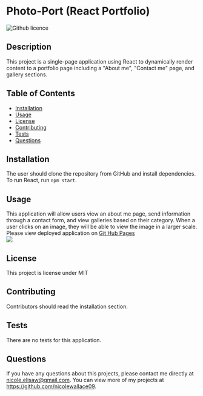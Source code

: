 # Photo-Port (React Portfolio)
![Github licence](http://img.shields.io/badge/license-MIT-blue.svg)

## Description 
This project is a single-page application using React to dynamically render content to a portfolio page including a "About me", "Contact me" page, and gallery sections. 

## Table of Contents
* [Installation](#installation)
* [Usage](#usage)
* [License](#license)
* [Contributing](#contributing)
* [Tests](#tests)
* [Questions](#questions)

## Installation 
The user should clone the repository from GitHub and install dependencies. To run React, run `npm start`. 

## Usage 
This application will allow users view an about me page, send information through a contact form, and view galleries based on their category. When a user clicks on an image, they will be able to view the image in a larger scale.<br>
Please view deployed application on [Git Hub Pages](https://nicolewallace09.github.io/photo-port/)<br>
<img src='src/assets/photo-port-screen.png'>

## License 
This project is license under MIT

## Contributing 
Contributors should read the installation section. 

## Tests
There are no tests for this application. 

## Questions
If you have any questions about this projects, please contact me directly at nicole.elisaw@gmail.com. You can view more of my projects at https://github.com/nicolewallace09.